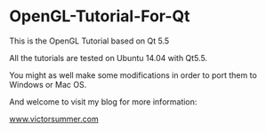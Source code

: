 # OpenGL-Tutorial-For-Qt
This is the OpenGL Tutorial based on Qt 5.5

All the tutorials are tested on Ubuntu 14.04 with Qt5.5.

You might as well make some modifications in order to port them to Windows or Mac OS.


And welcome to visit my blog for more information:

www.victorsummer.com
